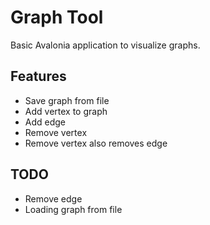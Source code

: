 # Graph Tool

Basic Avalonia application to visualize graphs.

## Features
- Save graph from file
- Add vertex to graph
- Add edge
- Remove vertex
- Remove vertex also removes edge

## TODO
- Remove edge
- Loading graph from file